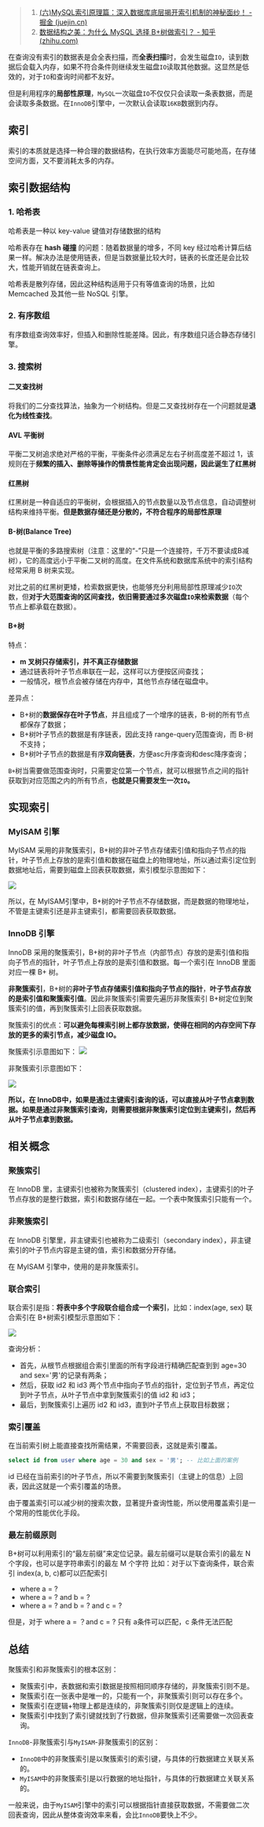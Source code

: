 > 1. [(六)MySQL索引原理篇：深入数据库底层揭开索引机制的神秘面纱！ - 掘金 (juejin.cn)](https://juejin.cn/post/7151275584218202143)
> 2. [数据结构之美：为什么 MySQL 选择 B+树做索引？ - 知乎 (zhihu.com)](https://zhuanlan.zhihu.com/p/604163580)

在查询没有索引的数据表是会全表扫描，而**全表扫描**时，会发生磁盘`IO`，读到数据后会载入内存，如果不符合条件则继续发生磁盘`IO`读取其他数据。这显然是低效的，对于`IO`和查询时间都不友好。

但是利用程序的**局部性原理**，`MySQL`一次磁盘`IO`不仅仅只会读取一条表数据，而是会读取多条数据。在`InnoDB`引擎中，一次默认会读取`16KB`数据到内存。
## 索引
索引的本质就是选择一种合理的数据结构，在执行效率方面能尽可能地高，在存储空间方面，又不要消耗太多的内存。
## 索引数据结构
### 1. 哈希表
哈希表是一种以 key-value 键值对存储数据的结构

哈希表存在 **hash 碰撞** 的问题：随着数据量的增多，不同 key 经过哈希计算后结果一样。解决办法是使用链表，但是当数据量比较大时，链表的长度还是会比较大，性能开销就在链表查询上。

哈希表是散列存储，因此这种结构适用于只有等值查询的场景，比如 Memcached 及其他一些 NoSQL 引擎。
### 2. 有序数组
有序数组查询效率好，但插入和删除性能差降。因此，有序数组只适合静态存储引擎。
### 3. 搜索树
#### **二叉查找树**
  将我们的二分查找算法，抽象为一个树结构。但是二叉查找树存在一个问题就是**退化为线性查找**。
#### **AVL 平衡树**
  平衡二叉树追求绝对严格的平衡，平衡条件必须满足左右子树高度差不超过 1，该规则在于**频繁的插入、删除等操作的情景性能肯定会出现问题，因此诞生了红黑树**
#### **红黑树**
  红黑树是一种自适应的平衡树，会根据插入的节点数量以及节点信息，自动调整树结构来维持平衡。**但是数据存储还是分散的，不符合程序的局部性原理**
#### **B-树(Balance Tree)**
  也就是平衡的多路搜索树（注意：这里的“-”只是一个连接符，千万不要读成B减树），它的高度远小于平衡二叉树的高度。在文件系统和数据库系统中的索引结构经常采用 B 树来实现。
  
  对比之前的红黑树更矮，检索数据更快，也能够充分利用局部性原理减少`IO`次数，但**对于大范围查询的区间查找，依旧需要通过多次磁盘`IO`来检索数据**（每个节点上都承载在数据）。
#### **B+树**
特点：

  - **m 叉树只存储索引，并不真正存储数据**
  - 通过链表将叶子节点串联在一起，这样可以方便按区间查找；
  - 一般情况，根节点会被存储在内存中，其他节点存储在磁盘中。

差异点：

- B+树的**数据保存在叶子节点**，并且组成了一个增序的链表，B-树的所有节点都保存了数据；
- B+树叶子节点的数据是有序链表，因此支持 range-query范围查询，而 B-树不支持；
- B+树叶子节点的数据是有序**双向链表**，方便asc升序查询和desc降序查询；

`B+`树当需要做范围查询时，只需要定位第一个节点，就可以根据节点之间的指针获取到对应范围之内的所有节点，**也就是只需要发生一次`IO`。**

## 实现索引
### MyISAM 引擎

MyISAM 采用的非聚簇索引，B+树的非叶子节点存储索引值和指向子节点的指针，叶子节点上存放的是索引值和数据在磁盘上的物理地址，所以通过索引定位到数据地址后，需要到磁盘上回表获取数据，索引模型示意图如下：
  
![](https://pic1.zhimg.com/80/v2-45b7b9948fd84664f01bd57a3d3eaf94_720w.webp)

  

所以，在 MyISAM引擎中，B+树的叶子节点不存储数据，而是数据的物理地址，不管是主键索引还是非主键索引，都需要回表获取数据。
### InnoDB 引擎
InnoDB 采用的聚簇索引，B+树的非叶子节点（内部节点）存放的是索引值和指向子节点的指针，叶子节点上存放的是索引值和数据。每一个索引在 InnoDB 里面对应一棵 B+ 树。

**非聚簇索引**，B+树的**非叶子节点存储索引值和指向子节点的指针**，**叶子节点存放的是索引值和聚簇索引值**。因此非聚簇索引需要先遍历非聚簇索引 B+树定位到聚簇索引的值，再到聚簇索引上回表获取数据。

聚簇索引的优点：**可以避免每棵索引树上都存放数据，使得在相同的内存空间下存放的更多的索引节点，减少磁盘 IO。**

聚簇索引示意图如下：
![](https://pic3.zhimg.com/80/v2-e2d7390d3cf77c9b6b13e2ed5fabc7ca_720w.webp)

非聚簇索引示意图如下：

![](https://pic1.zhimg.com/80/v2-0a68bf8128832a6622031d52d121b66c_720w.webp)

**所以，在 InnoDB中，如果是通过主键索引查询的话，可以直接从叶子节点拿到数据。如果是通过非聚簇索引查询，则需要根据非聚簇索引定位到主键索引，然后再从叶子节点拿到数据。**
## 相关概念
### 聚簇索引
在 InnoDB 里，主键索引也被称为聚簇索引（clustered index），主键索引的叶子节点存放的是整行数据，索引和数据存储在一起。一个表中聚簇索引只能有一个。
### 非聚簇索引

在 InnoDB 引擎里，非主键索引也被称为二级索引（secondary index），非主键索引的叶子节点内容是主键的值，索引和数据分开存储。

在 MyISAM 引擎中，使用的是非聚簇索引。
### 联合索引
联合索引是指：**将表中多个字段联合组合成一个索引**，比如：index(age, sex)
联合索引在 B+树索引模型示意图如下：

![](https://pic3.zhimg.com/80/v2-52f89d8c6674012778728f06af4c8996_720w.webp)

  

查询分析：

- 首先，从根节点根据组合索引里面的所有字段进行精确匹配查到到 age=30 and sex='男'的记录有两条；
- 然后，获取 id2 和 id3 两个节点中指向子节点的指针，定位到子节点，再定位到叶子节点，从叶子节点中拿到聚簇索引的值 id2 和 id3；
- 最后，到聚簇索引上遍历 id2 和 id3，直到叶子节点上获取目标数据；
### 索引覆盖

在当前索引树上能直接查找所需结果，不需要回表，这就是索引覆盖。
```sql
select id from user where age = 30 and sex = '男'; -- 比如上面的案例
```
id 已经在当前索引的叶子节点，所以不需要到聚簇索引（主键上的信息）上回表，因此这就是一个索引覆盖的场景。

由于覆盖索引可以减少树的搜索次数，显著提升查询性能，所以使用覆盖索引是一个常用的性能优化手段。
### 最左前缀原则
B+树可以利用索引的“最左前缀”来定位记录。最左前缀可以是联合索引的最左 N 个字段，也可以是字符串索引的最左 M 个字符 比如：对于以下查询条件，联合索引 index(a, b, c)都可以匹配索引

- where a = ?
- where a = ? and b = ?
- where a = ? and b = ? and c = ?  
    

但是，对于 where a = ？and c = ? 只有 a条件可以匹配，c 条件无法匹配
## 总结
聚簇索引和非聚簇索引的根本区别：

- 聚簇索引中，表数据和索引数据是按照相同顺序存储的，非聚簇索引则不是。
- 聚簇索引在一张表中是唯一的，只能有一个，非聚簇索引则可以存在多个。
- 聚簇索引在逻辑+物理上都是连续的，非聚簇索引则仅是逻辑上的连续。
- 聚簇索引中找到了索引键就找到了行数据，但非聚簇索引还需要做一次回表查询。

`InnoDB`-非聚簇索引与`MyISAM`-非聚簇索引的区别：

- `InnoDB`中的非聚簇索引是以聚簇索引的索引键，与具体的行数据建立关联关系的。
- `MyISAM`中的非聚簇索引是以行数据的地址指针，与具体的行数据建立关联关系的。

一般来说，由于`MyISAM`引擎中的索引可以根据指针直接获取数据，不需要做二次回表查询，因此从整体查询效率来看，会比`InnoDB`要快上不少。
